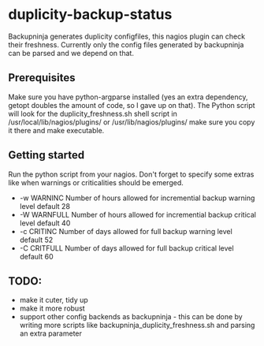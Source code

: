 duplicity-backup-status
=======================

Backupninja generates duplicity configfiles, this nagios plugin can check their freshness. Currently only the config files generated by backupninja can be parsed and we depend on that.

## Prerequisites

Make sure you have python-argparse installed (yes an extra dependency, getopt doubles the amount of code, so I gave up on that). The Python script will look for the duplicity_freshness.sh shell script in /usr/local/lib/nagios/plugins/ or /usr/lib/nagios/plugins/ make sure you copy it there and make executable. 

## Getting started

Run the python script from your nagios. Don't forget to specify some extras like when warnings or criticalities should be emerged.

-  -w WARNINC   Number of hours allowed for incremential backup warning level default 28
-  -W WARNFULL  Number of hours allowed for incremential backup critical level default 40
-  -c CRITINC   Number of days allowed for full backup warning level default 52
-  -C CRITFULL  Number of days allowed for full backup critical level default 60


## TODO:

- make it cuter, tidy up
- make it more robust
- support other config backends as backupninja - this can be done by writing more scripts like backupninja_duplicity_freshness.sh and parsing an extra parameter
